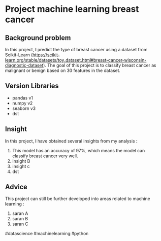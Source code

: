 # Project machine learning breast cancer
## Background problem
In this project, I predict the type of breast cancer using a dataset from Scikit-Learn (https://scikit-learn.org/stable/datasets/toy_dataset.html#breast-cancer-wisconsin-diagnostic-dataset). The goal of this project is to classify breast cancer as malignant or benign based on 30 features in the dataset.

## Version Libraries
- pandas v1
- numpy v2
- seaborn v3
- dst

## Insight 
In this project, I have obtained several insights from my analysis :
1. This model has an accuracy of 97%, which means the model can classify breast cancer very well.
2. insight B
3. insight c
4. dst

## Advice
This project can still be further developed into areas related to machine learning :
1. saran A
2. saran B
3. saran C

#datascience #machinelearning #python
